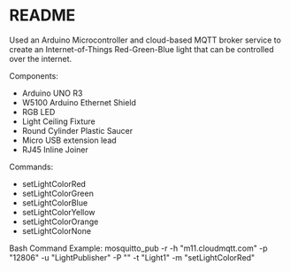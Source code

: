 # README #

Used an Arduino Microcontroller and cloud-based MQTT broker service to create an Internet-of-Things Red-Green-Blue light that can be controlled over the internet.


Components:
- Arduino UNO R3
- W5100 Arduino Ethernet Shield
- RGB LED
- Light Ceiling Fixture
- Round Cylinder Plastic Saucer
- Micro USB extension lead
- RJ45 Inline Joiner

Commands:
- setLightColorRed
- setLightColorGreen
- setLightColorBlue
- setLightColorYellow
- setLightColorOrange
- setLightColorNone

Bash Command Example:
mosquitto_pub -r -h "m11.cloudmqtt.com" -p "12806" -u "LightPublisher" -P "<Password>" -t "Light1" -m "setLightColorRed"﻿
